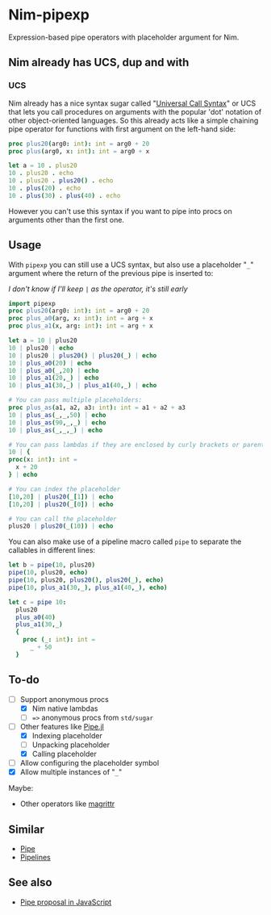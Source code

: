 # Nim-pipexp

Expression-based pipe operators with placeholder argument for Nim.

## Nim already has UCS, dup and with

### UCS
Nim already has a nice syntax sugar called
"[Universal Call Syntax](https://en.wikipedia.org//wiki/Uniform_Function_Call_Syntax)"
or UCS that lets you call procedures on arguments with the popular 'dot'
notation of other object-oriented languages. So this already acts
like a simple chaining pipe operator for functions with
first argument on the left-hand side:

```nim
proc plus20(arg0: int): int = arg0 + 20
proc plus(arg0, x: int): int = arg0 + x

let a = 10 . plus20
10 . plus20 . echo
10 . plus20 . plus20() . echo
10 . plus(20) . echo
10 . plus(30) . plus(40) . echo
```

However you can't use this syntax if you want
to pipe into procs on arguments other than the
first one.

## Usage

With `pipexp` you can still use a UCS syntax, but also
use a placeholder "`_`" argument where the return of
the previous pipe is inserted to:

*I don't know if I'll keep `|` as the operator, it's still early*

```nim
import pipexp
proc plus20(arg0: int): int = arg0 + 20
proc plus_a0(arg, x: int): int = arg + x
proc plus_a1(x, arg: int): int = arg + x

let a = 10 | plus20
10 | plus20 | echo
10 | plus20 | plus20() | plus20(_) | echo
10 | plus_a0(20) | echo
10 | plus_a0(_,20) | echo
10 | plus_a1(20,_) | echo
10 | plus_a1(30,_) | plus_a1(40,_) | echo

# You can pass multiple placeholders:
proc plus_as(a1, a2, a3: int): int = a1 + a2 + a3
10 | plus_as(_,_,50) | echo
10 | plus_as(90,_,_) | echo
10 | plus_as(_,_,_) | echo

# You can pass lambdas if they are enclosed by curly brackets or parentheses:
10 | {
proc(x: int): int =
  x + 20
} | echo

# You can index the placeholder
[10,20] | plus20(_[1]) | echo
[10,20] | plus20(_[0]) | echo

# You can call the placeholder
plus20 | plus20(_(10)) | echo
```

You can also make use of a pipeline macro called `pipe` to
separate the callables in different lines:
```nim
let b = pipe(10, plus20)
pipe(10, plus20, echo)
pipe(10, plus20, plus20(), plus20(_), echo)
pipe(10, plus_a1(30,_), plus_a1(40,_), echo)

let c = pipe 10:
  plus20
  plus_a0(40)
  plus_a1(30,_)
  {
    proc (_: int): int =
      _ + 50
  }
```

## To-do
- [ ] Support anonymous procs
	- [X] Nim native lambdas
	- [ ] `=>` anonymous procs from `std/sugar`
- [ ] Other features like [Pipe.jl](https://github.com/oxinabox/Pipe.jl)
	- [X] Indexing placeholder
	- [ ] Unpacking placeholder
	- [X] Calling placeholder
- [ ] Allow configuring the placeholder symbol
- [X] Allow multiple instances of "`_`"

Maybe:
- Other operators like [magrittr](https://github.com/tidyverse/magrittr)

## Similar
- [Pipe](https://github.com/CosmicToast/pipe)
- [Pipelines](https://github.com/calebwin/pipelines)

## See also
- [Pipe proposal in JavaScript](https://github.com/tc39/proposal-pipeline-operator)
